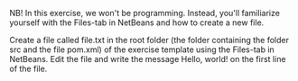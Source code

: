 NB! In this exercise, we won't be programming. Instead, you'll familiarize yourself with the Files-tab in NetBeans and how to create a new file.

Create a file called file.txt in the root folder (the folder containing the folder src and the file pom.xml) of the exercise template using the Files-tab in NetBeans. Edit the file and write the message Hello, world! on the first line of the file.